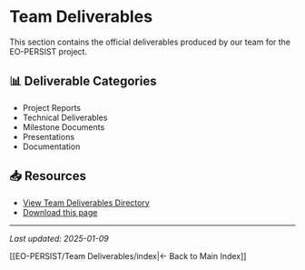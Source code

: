 # Team Deliverables

This section contains the official deliverables produced by our team for the EO-PERSIST project.

## 📊 Deliverable Categories
- Project Reports
- Technical Deliverables
- Milestone Documents
- Presentations
- Documentation

## 📥 Resources
- [View Team Deliverables Directory](https://github.com/AlexandrosLiaskos/EO-PERSIST/tree/main/Team%20Deliverables)
- [Download this page](https://github.com/AlexandrosLiaskos/EO-PERSIST/blob/main/Team%20Deliverables/index.md)

---
*Last updated: 2025-01-09*

[[EO-PERSIST/Team Deliverables/index|← Back to Main Index]]
